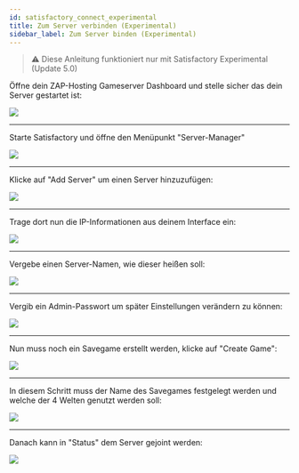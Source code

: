 ```yaml
---
id: satisfactory_connect_experimental
title: Zum Server verbinden (Experimental)
sidebar_label: Zum Server binden (Experimental)
---
```


> ⚠️ Diese Anleitung funktioniert nur mit Satisfactory Experimental (Update 5.0)

Öffne dein ZAP-Hosting Gameserver Dashboard und stelle sicher das dein Server gestartet ist:

![](https://screensaver01.zap-hosting.com/index.php/s/4SnRTZHYps44ffD/preview)

***

Starte Satisfactory und öffne den Menüpunkt "Server-Manager"

![](https://screensaver01.zap-hosting.com/index.php/s/x6sQi3FXYRdpGCQ/preview)

***

Klicke auf "Add Server" um einen Server hinzuzufügen:

![](https://screensaver01.zap-hosting.com/index.php/s/B8MJSGCio5dGSfH/preview)

***

Trage dort nun die IP-Informationen aus deinem Interface ein:

![](https://screensaver01.zap-hosting.com/index.php/s/MKawXgCMnmyGg2i/preview)

***

Vergebe einen Server-Namen, wie dieser heißen soll:

![](https://screensaver01.zap-hosting.com/index.php/s/EzZ5xKi6MMibMoK/preview)

***

Vergib ein Admin-Passwort um später Einstellungen verändern zu können:

![](https://screensaver01.zap-hosting.com/index.php/s/HE54XoMZ5xLcgBa/preview)

***

Nun muss noch ein Savegame erstellt werden, klicke auf "Create Game":

![](https://screensaver01.zap-hosting.com/index.php/s/y8aajNJ4DGXMyT6/preview)

***

In diesem Schritt muss der Name des Savegames festgelegt werden und welche der 4 Welten genutzt werden soll:

![](https://screensaver01.zap-hosting.com/index.php/s/wSGtTjEgk823y7G/preview)

***

Danach kann in "Status" dem Server gejoint werden:

![](https://screensaver01.zap-hosting.com/index.php/s/8kzJE2jBq7LqrW2/preview)
